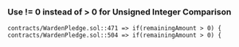 ### Use != 0 instead of > 0 for Unsigned Integer Comparison

```
contracts/WardenPledge.sol::471 => if(remainingAmount > 0) {
contracts/WardenPledge.sol::504 => if(remainingAmount > 0) {
```
